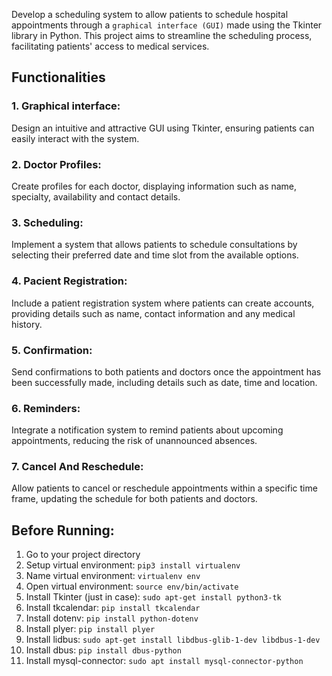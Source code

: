 
Develop a scheduling system to allow patients to schedule hospital appointments through a `graphical interface (GUI)` made using the Tkinter library in Python. This project aims to streamline the scheduling process, facilitating patients' access to medical services.

## Functionalities
### 1. Graphical interface:
Design an intuitive and attractive GUI using Tkinter, ensuring patients can easily interact with the system.

### 2. Doctor Profiles:
Create profiles for each doctor, displaying information such as name, specialty, availability and contact details.

### 3. Scheduling:
Implement a system that allows patients to schedule consultations by selecting their preferred date and time slot from the available options.

### 4. Pacient Registration:
Include a patient registration system where patients can create accounts, providing details such as name, contact information and any medical history.

### 5. Confirmation:
Send confirmations to both patients and doctors once the appointment has been successfully made, including details such as date, time and location.

### 6. Reminders:
Integrate a notification system to remind patients about upcoming appointments, reducing the risk of unannounced absences.

### 7. Cancel And Reschedule:
Allow patients to cancel or reschedule appointments within a specific time frame, updating the schedule for both patients and doctors.


## Before Running:
1. Go to your project directory
2. Setup virtual environment: `pip3 install virtualenv`
3. Name virtual environment: `virtualenv env`
4. Open virtual environment: `source env/bin/activate`
5. Install Tkinter (just in case): `sudo apt-get install python3-tk`
6. Install tkcalendar: `pip install tkcalendar`
7. Install dotenv: `pip install python-dotenv`
8. Install plyer: `pip install plyer`
9. Install lidbus: `sudo apt-get install libdbus-glib-1-dev libdbus-1-dev`
10. Install dbus: `pip install dbus-python`
11. Install mysql-connector: `sudo apt install mysql-connector-python`


